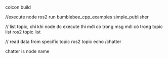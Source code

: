colcon build

//execute node
ros2 run bumblebee_cpp_examples simple_publisher

// list topic, chỉ khi node đc execute thì mới có trong msg mới có trong topic list
ros2 topic list

// read data from specific topic
ros2 topic echo /chatter 

chatter is node name


